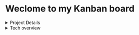 # Weclome to my Kanban board

<details>
<summary>Project Details</summary>
<br>

# How to run locally?

### backend

> `npm i && npm db:up && npm run dev`

### frontend

> `npm i && npm run dev`

# TO DO

- [x] Define database schema
- [ ] Build Routes
- [ ] Update table columns to camelcase
- [ ] Create all CRUD methods
- [ ] Test backend with Postman
- [ ] Deploy database to AWS? or keep locally? do both?
- [ ] Add stickers to project

# Questions

- **frontend** &#8594; Header.js -> why does this work (e, { name, path }), but not this ({ name, path })????
- **database** &#8594; How to think about mapping database schema to REST API? Should be thinking more about what the frontend will want to request / how user will use the app? Do I want a route for every table for CRUD operations?
- **database** &#8594; is this a legit URI: postgres://${user}:${password}@${host}:${port}/${database}? whats the go with postgres://
- **database** &#8594; direction of database associations? a comment has a single user, or a user has many comments? which table to define assocations?
- **database** &#8594; Should I be using UUID's or just incrementing ids to unique define rows?
- **javascript** &#8594; How to interpret / understand / find documentation on vscode hints like this ![Vscode Documentation](./docs/images/vscodeDocumentation.PNG)

# Useful Links

[Express Docs](http://expressjs.com/en/api.html#app.use) <br>
[Realational Database Schematic](https://dbdiagram.io/) <br>
[node-postgres docs](https://node-postgres.com/features/connecting) <br>
[Seqeulize](https://sequelize.org/master/manual/model-querying-basics.html) <br>

</details>

<details>
<summary>Tech overview</summary>
<br>

# Database Schema

![Database Schema](./docs/images/databaseSchema.PNG)

# Routes

# Technologies I want to use

- React
- Cypress Testing
- Semantic UI
- SASS
- eslint / prettier
- firebase / cognito
- nodejs backend
- circle CI
- postgres database
- Postman testing
- error logging - sentry?
- secrets manager - aws?

</details>
<br>

